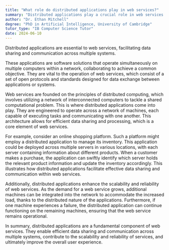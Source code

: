 ```yaml
---
title: "What role do distributed applications play in web services?"
summary: "Distributed applications play a crucial role in web services by enabling data sharing and communication across multiple systems."
author: "Dr. Ethan Mitchell"
degree: "PhD in Artificial Intelligence, University of Cambridge"
tutor_type: "IB Computer Science Tutor"
date: 2024-06-10
---
```


Distributed applications are essential to web services, facilitating data sharing and communication across multiple systems.

These applications are software solutions that operate simultaneously on multiple computers within a network, collaborating to achieve a common objective. They are vital to the operation of web services, which consist of a set of open protocols and standards designed for data exchange between applications or systems.

Web services are founded on the principles of distributed computing, which involves utilizing a network of interconnected computers to tackle a shared computational problem. This is where distributed applications come into play. They are engineered to operate across a network of machines, each capable of executing tasks and communicating with one another. This architecture allows for efficient data sharing and processing, which is a core element of web services.

For example, consider an online shopping platform. Such a platform might employ a distributed application to manage its inventory. This application could be deployed across multiple servers in various locations, with each server containing information about different products. When a customer makes a purchase, the application can swiftly identify which server holds the relevant product information and update the inventory accordingly. This illustrates how distributed applications facilitate effective data sharing and communication within web services.

Additionally, distributed applications enhance the scalability and reliability of web services. As the demand for a web service grows, additional machines can be integrated into the network to accommodate the increased load, thanks to the distributed nature of the applications. Furthermore, if one machine experiences a failure, the distributed application can continue functioning on the remaining machines, ensuring that the web service remains operational.

In summary, distributed applications are a fundamental component of web services. They enable efficient data sharing and communication across multiple systems, contribute to the scalability and reliability of services, and ultimately improve the overall user experience.
    